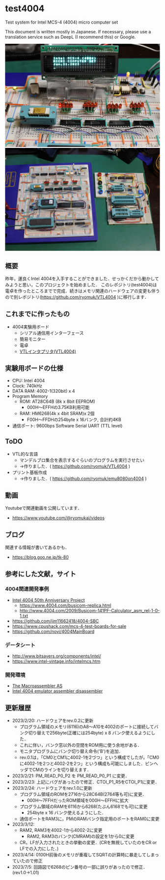 # test4004
Test system for Intel MCS-4 (4004)  micro computer set

This document is written mostly in Japanese.
If necessary, please use a translation service such as DeepL (I recommend this) or Google.

![](images/title.jpg)
![](images/breadboard.jpg)

## 概要
昨年，運良くIntel 4004を入手することができました．せっかくだから動かしてみようと思い，このプロジェクトを始めました．
このレポジトリ(test4004)は電卓を作ったところまでで完成．続きはメモリ関連のハードウェアの変更も伴うので別レポジトリ(https://github.com/ryomuk/VTL4004 )に移行します．

## これまでに作ったもの
- 4004実験用ボード
  - シリアル通信用インターフェース
  - 簡易モニター
  - 電卓
  - [VTLインタプリタ(VTL4004)](https://github.com/ryomuk/VTL4004)

## 実験用ボードの仕様
- CPU: Intel 4004
- Clock: 740kHz
- DATA RAM: 4002-1(320bit) x 4
- Program Memory
  - ROM: AT28C64B (8k x 8bit EEPROM)
    - 000H〜EFFHの3.75KB利用可能
  - RAM: HM6268(4k x 4bit SRAM)x 2個
    - F00H〜FFDHの254byte x 16バンク, 合計約4KB
- 通信ポート: 9600bps Software Serial UART (TTL level)

## ToDO
- VTL的な言語
  - マンデルブロ集合を表示するぐらいのプログラムを実行させたい
  - →作りました．( https://github.com/ryomuk/VTL4004 )
- プリント基板作成
  - →作りました．( https://github.com/ryomuk/emu8080on4004 )

## 動画
Youtubeで関連動画を公開しています．
- https://www.youtube.com/@ryomukai/videos

## ブログ
関連する情報が書いてあるかも．
- https://blog.goo.ne.jp/tk-80

## 参考にした文献，サイト
### 4004関連開発事例
- [Intel 4004  50th Anniversary Project](https://www.4004.com/)
  - https://www.4004.com/busicom-replica.html
  - http://www.4004.com/2009/Busicom-141PF-Calculator_asm_rel-1-0-1.txt
- https://github.com/jim11662418/4004-SBC
- https://www.cpushack.com/mcs-4-test-boards-for-sale
- https://github.com/novi/4004MainBoard

### データシート
- http://www.bitsavers.org/components/intel/
- https://www.intel-vintage.info/intelmcs.htm

### 開発環境
- [The Macroassembler AS](http://john.ccac.rwth-aachen.de:8000/as/)
- [Intel 4004 emulator assembler disassembler](http://e4004.szyc.org/)

## 更新履歴
- 2023/2/20: ハードウェアをrev.0.2に更新
  - プログラム領域のメモリ(6116)のA8〜A10を4002のポートに接続してバンク切り替えで256byte(正確には254byte) x 8 バンク使えるようにした．
  -  これに伴い，バンク窓以外の空間をROM用に使う余地がある．
  - モニタプログラムにバンク切り替え命令('B')を追加．
  - rev.0.1は，「CM0とCM1に4002-1を2づつ」という構成でしたが，「CM0に4002-1を2つと4002-2を2つ」という構成も可能にしました．ピンヘッダでCMのラインを切り替えます．
- 2023/2/21: PM_READ_P0_P2 を PM_READ_P0_P1 に変更．
- 2023/2/23: 上記にバグがあったので修正．CTOI_P1_R5をCTOI_P1に変更．
- 2023/2/24: ハードウェアをrev.1.0に更新
  - プログラム領域のROMを2716から28C64B(2764等も可)に変更．
    - 000H〜7FFHだったROM領域を000H〜EFFHに拡大
  - プログラム領域のRAMを6116から6268(たぶん6168でも可)に変更
    - 254byte x 16 バンク使えるようにした．
  - 通信ポートをRAM3に，PMのRAMバンク指定用のポートをRAM0に変更
- 2023/3/12:
  - RAM2, RAM3を4002-1から4002-2に変更
    - RAM2, RAM3のバンク(CMRAM)の設定を1から0に変更
  - CR，LFが入力されたときの挙動の変更．(CRを無視していたのをCR or LFでの入力にした．)
- 2023/4/14: 0100H前後のメモリが重複してSQRTの計算時に暴走してしまっていたので修正
- 2023/7/5: 回路図で6268のピン番号の一部に誤りがあったので修正．(rev1.0→1.01)

